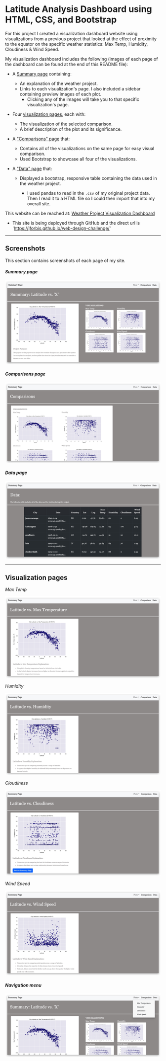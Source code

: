 # Latitude Analysis Dashboard using HTML, CSS, and Bootstrap

For this project I created a visualization dashboard website using visualizations from a previous project that looked at the effect of proximity to the equator on the specific weather statistics: Max Temp, Humidity, Cloudiness & Wind Speed. 

My visualization dashboard includes the following (images of each page of the dashboard can be found at the end of this README file):
* A [Summary page](#summary-page) containing:
  * An explanation of the weather project.
  * Links to each visualization's page. I also included a sidebar containing preview images of each plot.
      * Clicking any of the images will take you to that specific visualization's page.
* Four [visualization pages](#visualization-pages), each with:
  * The visualization of the selected comparison.
  * A brief description of the plot and its significance.
* A ["Comparisons" page](#comparisons-page) that:
  * Contains all of the visualizations on the same page for easy visual comparison.
  * Used Bootstrap to showcase all four of the visualizations.

* A ["Data" page](#data-page) that:
  * Displayed a bootstrap, responsive table containing the data used in the weather project.

    * I used pandas to read in the `.csv` of my original project data. Then I read it to a HTML file so I could then import that into my overall site.

This website can be reached at: [Weather Project Visualization Dashboard](https://jforbis.github.io/web-design-challenge/)</br>
  * This site is being deployed through GitHub and the direct url is 'https://jforbis.github.io/web-design-challenge/'

***

## Screenshots

This section contains screenshots of each page of my site. 

#### <a id="summary-page"></a>_Summary page_

![Landing page large screen](readme_images/summary_page.jpg)

#### <a id="comparisons-page"></a>_Comparisons page_

![comparison page large screen](readme_images/comparisons.jpg)

#### <a id="data-page"></a>_Data page_

![data page large screen](readme_images/data.jpg)

***

## <a id="visualization-pages"></a>Visualization pages

_Max Temp_

![visualize page large screen](readme_images/max_temp.jpg)

_Humidity_

![visualize page small screen](readme_images/humidity.jpg)

_Cloudiness_

![visualize page large screen](readme_images/cloudiness.jpg)

_Wind Speed_

![visualize page large screen](readme_images/wind_speed.jpg)

#### <a id="navigation-menu"></a>_Navigation menu_

![nav menu large screen](readme_images/navigation.jpg)
